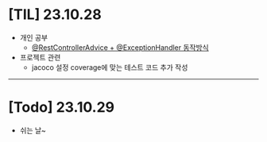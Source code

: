 # [TIL] 23.10.28

* 개인 공부
  * [@RestControllerAdvice + @ExceptionHandler 동작방식](../spring_study/ExceptionHandler_ControllerAdvice.md) 
* 프로젝트 관련
  * jacoco 설정 coverage에 맞는 테스트 코드 추가 작성
---

# [Todo] 23.10.29
* 쉬는 날~

  

